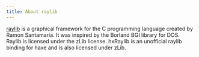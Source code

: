 ```yaml
---
title: About raylib
---
```

[raylib](https://www.raylib.com/) is a graphical framework for the C programming language created by Ramon Santamaria. It was inspired by the Borland BGI library for DOS. Raylib is licensed under the zLib license. hxRaylib is an unofficial raylib binding for haxe and is also licensed under zLib.
